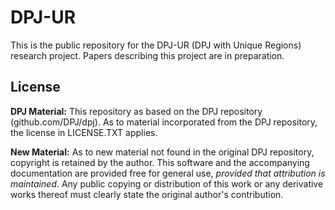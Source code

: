 DPJ-UR
======

This is the public repository for the DPJ-UR (DPJ with Unique Regions)
research project. Papers describing this project are in preparation.

License
-------

**DPJ Material:** This repository as based on the DPJ repository
(github.com/DPJ/dpj). As to material incorporated from the DPJ
repository, the license in LICENSE.TXT applies.

**New Material:** As to new material not found in the original DPJ
repository, copyright is retained by the author. This software and the
accompanying documentation are provided free for general use,
_provided that attribution is maintained_.  Any public copying or
distribution of this work or any derivative works thereof must clearly
state the original author's contribution.




